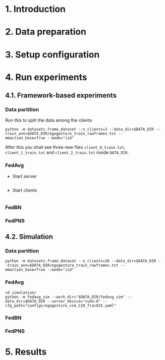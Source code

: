 # 1. Introduction

# 2. Data preparation

# 3. Setup configuration

# 4. Run experiments
## 4.1. Framework-based experiments
### Data partition
Run this to split the data among the clients
```shell
python -m datasets.frame_dataset --n_clients=3 --data_dir=$DATA_DIR --train_ann=$DATA_DIR/egogesture_train_rawframes.txt --mmaction_base=True --mode="iid"
```
After this you shall see three new files `client_0_train.txt`, `client_1_train.txt` and `client_2_train.txt` inside `DATA_DIR`.
### FedAvg
- Start server
```shell

```
- Start clients
```shell

```
### FedBN

### FedPNS

## 4.2. Simulation
### Data partition
```shell
python -m datasets.frame_dataset --n_clients=20 --data_dir=$DATA_DIR --train_ann=$DATA_DIR/egogesture_train_rawframes.txt --mmaction_base=True --mode="iid"
```
### FedAvg
```shell
cd simulation/
python -m fedavg_sim --work_dir="$DATA_DIR/fedavg_sim" --data_dir=$DATA_DIR --server_device="cuda:0" --cfg_path="configs/egogesture_sim_C20_frac025.yaml"
```
### FedBN

### FedPNS

# 5. Results